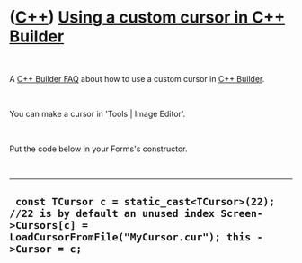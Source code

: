 



 

 

 

 

 

([C++](Cpp.md)) [Using a custom cursor in C++ Builder](CppBuilderCustomCursor.md)
===================================================================================

 

A [C++ Builder FAQ](CppBuilderFaq.md) about how to use a custom cursor
in [C++ Builder](CppBuilder.md).

 

You can make a cursor in 'Tools | Image Editor'.

 

Put the code below in your Forms's constructor.

 

  ---------------------------------------------------------------------------------------------------------------------------------------------------------------
  ` const TCursor c = static_cast<TCursor>(22); //22 is by default an unused index Screen->Cursors[c] = LoadCursorFromFile("MyCursor.cur"); this ->Cursor = c;`
  ---------------------------------------------------------------------------------------------------------------------------------------------------------------

 

 

 

 

 





 



